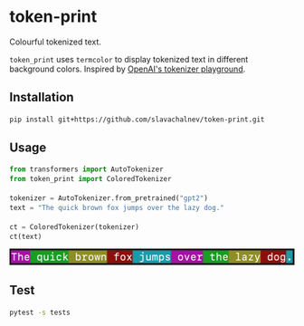 # token-print
Colourful tokenized text.

`token_print` uses `termcolor` to display tokenized text in different background colors. Inspired by [OpenAI's tokenizer playground](https://platform.openai.com/tokenizer).


## Installation

```bash
pip install git+https://github.com/slavachalnev/token-print.git
```

## Usage

```python
from transformers import AutoTokenizer
from token_print import ColoredTokenizer

tokenizer = AutoTokenizer.from_pretrained("gpt2")
text = "The quick brown fox jumps over the lazy dog."

ct = ColoredTokenizer(tokenizer)
ct(text)
```
![Example](/assets/lazy_dog.png)

## Test
```bash
pytest -s tests
```